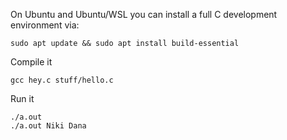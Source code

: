 On Ubuntu and Ubuntu/WSL you can install a full C development environment via:

    sudo apt update && sudo apt install build-essential


Compile it

    gcc hey.c stuff/hello.c

Run it

    ./a.out
    ./a.out Niki Dana
